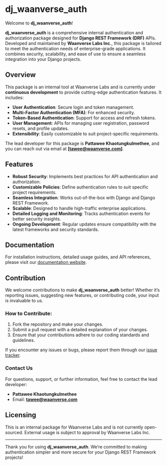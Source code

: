 # dj_waanverse_auth

Welcome to **dj_waanverse_auth**!

**dj_waanverse_auth** is a comprehensive internal authentication and authorization package designed for **Django REST Framework (DRF)** APIs. Developed and maintained by **Waanverse Labs Inc.**, this package is tailored to meet the authentication needs of enterprise-grade applications. It combines security, scalability, and ease of use to ensure a seamless integration into your Django projects.

## Overview
This package is an internal tool at Waanverse Labs and is currently under **continuous development** to provide cutting-edge authentication features. It includes:

- **User Authentication**: Secure login and token management.
- **Multi-Factor Authentication (MFA)**: For enhanced security.
- **Token-Based Authentication**: Support for access and refresh tokens.
- **User Management**: APIs for managing user registration, password resets, and profile updates.
- **Extensibility**: Easily customizable to suit project-specific requirements.

The lead developer for this package is **Pattawee Khaotungkulmethee**, and you can reach out via email at **[tawee@waanverse.com]**.

## Features
- **Robust Security**: Implements best practices for API authentication and authorization.
- **Customizable Policies**: Define authentication rules to suit specific project requirements.
- **Seamless Integration**: Works out-of-the-box with Django and Django REST Framework.
- **Scalable**: Designed to handle high-traffic enterprise applications.
- **Detailed Logging and Monitoring**: Tracks authentication events for better security insights.
- **Ongoing Development**: Regular updates ensure compatibility with the latest frameworks and security standards.

## Documentation
For installation instructions, detailed usage guides, and API references, please visit our [documentation website](https://dj-waanverse-auth.waanverse.com/).

## Contribution
We welcome contributions to make **dj_waanverse_auth** better! Whether it’s reporting issues, suggesting new features, or contributing code, your input is invaluable to us.

### How to Contribute:
1. Fork the repository and make your changes.
2. Submit a pull request with a detailed explanation of your changes.
3. Ensure that your contributions adhere to our coding standards and guidelines.

If you encounter any issues or bugs, please report them through our [issue tracker](https://github.com/Theetawee/DJ_WAANVERSE_AUTH/issues).

### Contact Us
For questions, support, or further information, feel free to contact the lead developer:
- **Pattawee Khaotungkulmethee**
- Email: **tawee@waanverse.com**

## Licensing
This is an internal package for Waanverse Labs and is not currently open-sourced. External usage is subject to approval by Waanverse Labs Inc.

---

Thank you for using **dj_waanverse_auth**. We’re committed to making authentication simpler and more secure for your Django REST Framework projects!

